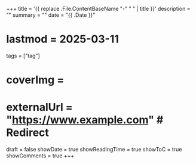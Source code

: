 +++
title = '{{ replace .File.ContentBaseName "-" " " | title }}'
description = ""
summary = ""
date = "{{ .Date }}"
# lastmod = 2025-03-11
tags = ["tag"]
# coverImg = 
# externalUrl = "https://www.example.com" # Redirect
draft = false
showDate = true
showReadingTime = true
showToC = true
showComments = true
+++
